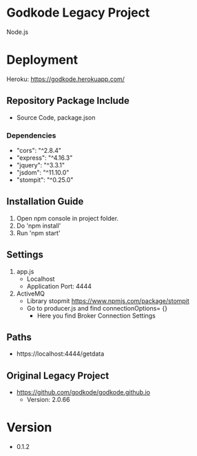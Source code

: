 # Godkode Legacy Project
Node.js

# Deployment
Heroku: https://godkode.herokuapp.com/

## Repository Package Include
* Source Code, package.json

### Dependencies
* "cors": "^2.8.4"
* "express": "^4.16.3"
* "jquery": "^3.3.1"
* "jsdom": "^11.10.0"
* "stompit": "^0.25.0"

## Installation Guide
1. Open npm console in project folder.
2. Do 'npm install'
3. Run 'npm start'

## Settings
1. app.js
    * Localhost
    * Application Port: 4444
2. ActiveMQ
    * Library stopmit https://www.npmjs.com/package/stompit
    * Go to producer.js and find connectionOptions= {}
        * Here you find Broker Connection Settings

## Paths
* https://localhost:4444/getdata

## Original Legacy Project
* https://github.com/godkode/godkode.github.io
    * Version: 2.0.66

# Version
- 0.1.2